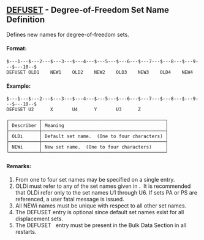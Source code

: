 ## [DEFUSET](https://nexus.hexagon.com/documentationcenter/bundle/MSC_Nastran_2022.4/page/Nastran_Combined_Book/qrg/bulkde/TOC.DEFUSET.xhtml) - Degree-of-Freedom Set Name Definition

Defines new names for degree-of-freedom sets.

#### Format:

```nastran
$---1---$---2---$---3---$---4---$---5---$---6---$---7---$---8---$---9---$---10--$
DEFUSET OLD1    NEW1    OLD2    NEW2    OLD3    NEW3    OLD4    NEW4            
```

#### Example:

```nastran
$---1---$---2---$---3---$---4---$---5---$---6---$---7---$---8---$---9---$---10--$
DEFUSET U2      X       U4      Y       U3      Z                               
```

```text
┌───────────┬─────────────────────────────────────────────┐
│ Describer │ Meaning                                     │
├───────────┼─────────────────────────────────────────────┤
│ OLDi      │ Default set name.  (One to four characters) │
├───────────┼─────────────────────────────────────────────┤
│ NEWi      │ New set name.  (One to four characters)     │
└───────────┴─────────────────────────────────────────────┘
```

#### Remarks:

1. From one to four set names may be specified on a single entry.
2. OLDi must refer to any of the set names given in  .  It is recommended that OLDi refer only to the set names U1 through U6. If sets PA or PS are referenced, a user fatal message is issued.
3. All NEWi names must be unique with respect to all other set names.
4. The DEFUSET entry is optional since default set names exist for all displacement sets.
5. The DEFUSET   entry must be present in the Bulk Data Section in all restarts.
